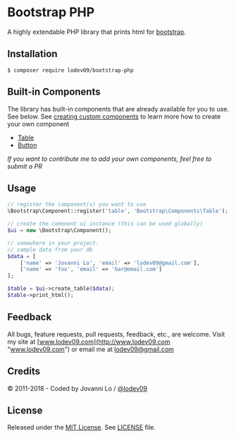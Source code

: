 Bootstrap PHP
============================

A highly extendable PHP library that prints html for [bootstrap](http://getbootstrap.com/).

## Installation
```term
$ composer require lodev09/bootstrap-php
```

## Built-in Components
The library has built-in components that are already available for you to use. See below. See [creating custom components](https://github.com/lodev09/bootstrap-php/tree/master/docs/custom_components.md) to learn more how to create your own component
- [Table](https://github.com/lodev09/bootstrap-php/tree/master/docs/table.md)
- [Button](https://github.com/lodev09/bootstrap-php/tree/master/docs/custom_components.md)

_If you want to contribute me to add your own components, feel free to submit a PR_

## Usage
```php
// register the component(s) you want to use
\Bootstrap\Component::register('table', 'Bootstrap\Components\Table');

// create the comonent ui instance (this can be used globally)
$ui = new \Bootstrap\Component();

// somewhere in your project.
// sample data from your db
$data = [
	['name' => 'Jovanni Lo', 'email' => 'lodev09@gmail.com'],
	['name' => 'foo', 'email' => 'bar@email.com']
];

$table = $ui->create_table($data);
$table->print_html();
```

## Feedback
All bugs, feature requests, pull requests, feedback, etc., are welcome. Visit my site at [www.lodev09.com](http://www.lodev09.com "www.lodev09.com") or email me at [lodev09@gmail.com](mailto:lodev09@gmail.com)

## Credits
&copy; 2011-2018 - Coded by Jovanni Lo / [@lodev09](http://twitter.com/lodev09)

## License
Released under the [MIT License](http://opensource.org/licenses/MIT).
See [LICENSE](LICENSE) file.
